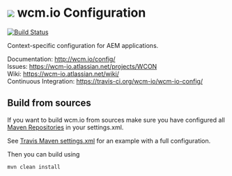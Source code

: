 <img src="http://wcm.io/images/favicon-16@2x.png"/> wcm.io Configuration
======
[![Build Status](https://travis-ci.org/wcm-io/wcm-io-config.png?branch=develop)](https://travis-ci.org/wcm-io/wcm-io-config)

Context-specific configuration for AEM applications.

Documentation: http://wcm.io/config/<br/>
Issues: https://wcm-io.atlassian.net/projects/WCON<br/>
Wiki: https://wcm-io.atlassian.net/wiki/<br/>
Continuous Integration: https://travis-ci.org/wcm-io/wcm-io-config/


## Build from sources

If you want to build wcm.io from sources make sure you have configured all [Maven Repositories](http://wcm.io/maven.html) in your settings.xml.

See [Travis Maven settings.xml](https://github.com/wcm-io/wcm-io-config/blob/master/.travis.maven-settings.xml) for an example with a full configuration.

Then you can build using

```
mvn clean install
```

